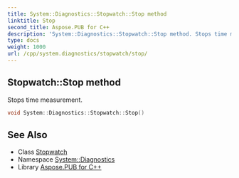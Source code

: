 ```yaml
---
title: System::Diagnostics::Stopwatch::Stop method
linktitle: Stop
second_title: Aspose.PUB for C++
description: 'System::Diagnostics::Stopwatch::Stop method. Stops time measurement in C++.'
type: docs
weight: 1000
url: /cpp/system.diagnostics/stopwatch/stop/
---
```

## Stopwatch::Stop method


Stops time measurement.

```cpp
void System::Diagnostics::Stopwatch::Stop()
```

## See Also

* Class [Stopwatch](../)
* Namespace [System::Diagnostics](../../)
* Library [Aspose.PUB for C++](../../../)
